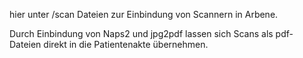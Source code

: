 
hier unter /scan Dateien zur Einbindung von Scannern in Arbene.

Durch Einbindung von Naps2 und jpg2pdf lassen sich Scans als pdf-Dateien direkt in die Patientenakte übernehmen.
